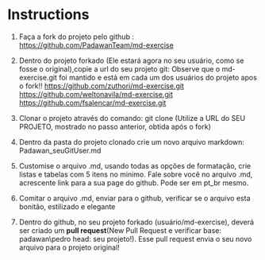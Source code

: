 # Instructions

1. Faça a fork do projeto pelo github : https://github.com/PadawanTeam/md-exercise

2. Dentro do projeto forkado (Ele estará agora no seu usuário, como se fosse o original),copie a url do seu projeto git:
Observe que o md-exercise.git foi mantido e está em cada um dos usuários do projeto apos o fork!!
	https://github.com/zuthori/md-exercise.git
	https://github.com/weltonavila/md-exercise.git
	https://github.com/fsalencar/md-exercise.git

3. Clonar o projeto através do comando: git clone <URL> (Utilize a URL do SEU PROJETO, mostrado no passo anterior, obtida após o fork)

4. Dentro da pasta do projeto clonado crie um novo arquivo markdown: Padawan_seuGitUser.md

5. Customise o arquivo .md, usando todas as opções de formatação, crie listas e tabelas com 5 itens no minimo. Fale sobre você no arquivo .md, acrescente link para a sua page do github. Pode ser em pt_br mesmo.

6. Comitar o arquivo .md, enviar para o github, verificar se o arquivo esta bonitão, estilizado e elegante

7. Dentro do github, no seu projeto forkado (usuário/md-exercise), deverá ser criado um **pull request**(New Pull Request e verificar base: padawan\pedro head: seu projeto!).
    Esse pull request envia o seu novo arquivo para o projeto original!
